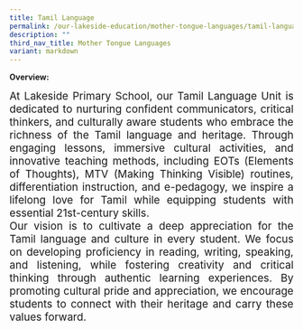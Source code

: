 ```yaml
---
title: Tamil Language
permalink: /our-lakeside-education/mother-tongue-languages/tamil-language/
description: ""
third_nav_title: Mother Tongue Languages
variant: markdown
---
```

<b>Overview:</b>
<br>
<div style="font-size:14pt;" align="justify">At Lakeside Primary School, our Tamil Language Unit is dedicated to nurturing confident communicators, critical thinkers, and culturally aware students who embrace the richness of the Tamil language and heritage. Through engaging lessons, immersive cultural activities, and innovative teaching methods, including EOTs (Elements of Thoughts), MTV (Making Thinking Visible) routines, differentiation instruction, and e-pedagogy, we inspire a lifelong love for Tamil while equipping students with essential 21st-century skills. <br>
Our vision is to cultivate a deep appreciation for the Tamil language and culture in every student. We focus on developing proficiency in reading, writing, speaking, and listening, while fostering creativity and critical thinking through authentic learning experiences. By promoting cultural pride and appreciation, we encourage students to connect with their heritage and carry these values forward.</div>